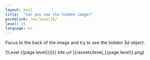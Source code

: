 ```yaml
---
layout: post
title:  "Can you see the hidden image?"
permalink: /en/level25/
level: 25
language: en
---
```

Focus to the back of the image and try to see the hidden 3d object.

![Level {{page.level}}]({{ site.url }}/assets/level_{{page.level}}.png)